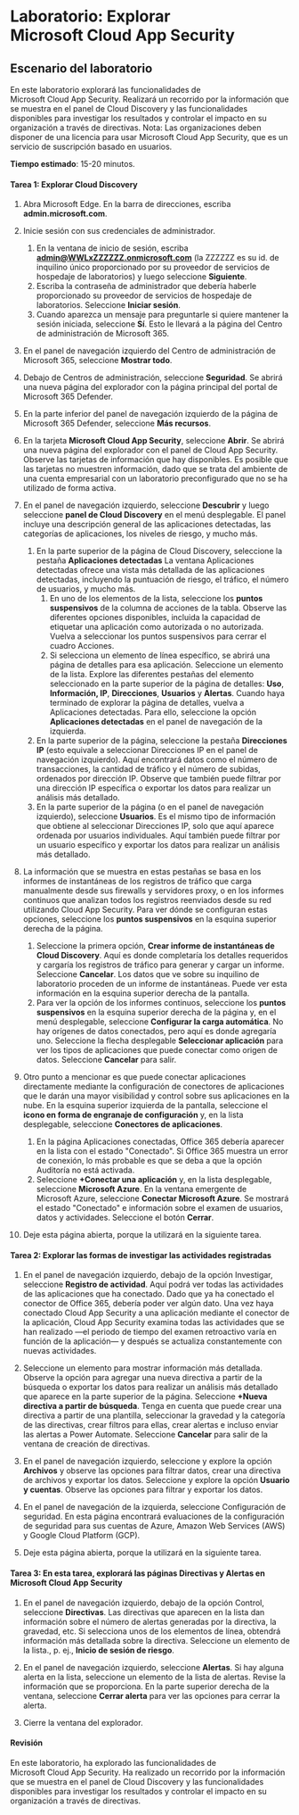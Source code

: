 ﻿---
lab:
    title: 'Explorar Microsoft Cloud App Security'
    module: 'Módulo 3, lección 4: Describir las funcionalidades de las soluciones de seguridad de Microsoft. Describir la protección contra amenazas con Microsoft 365 Defender'
---


# Laboratorio: Explorar Microsoft Cloud App Security

## Escenario del laboratorio
En este laboratorio explorará las funcionalidades de Microsoft Cloud App Security.  Realizará un recorrido por la información que se muestra en el panel de Cloud Discovery y las funcionalidades disponibles para investigar los resultados y controlar el impacto en su organización a través de directivas.  Nota:  Las organizaciones deben disponer de una licencia para usar Microsoft Cloud App Security, que es un servicio de suscripción basado en usuarios. 

**Tiempo estimado**: 15-20 minutos.

#### Tarea 1: Explorar Cloud Discovery

1.	Abra Microsoft Edge. En la barra de direcciones, escriba **admin.microsoft.com**.

1. Inicie sesión con sus credenciales de administrador.
    1. En la ventana de inicio de sesión, escriba **admin@WWLxZZZZZZ.onmicrosoft.com** (la ZZZZZZ es su id. de inquilino único proporcionado por su proveedor de servicios de hospedaje de laboratorios) y luego seleccione **Siguiente**.
    1. Escriba la contraseña de administrador que debería haberle proporcionado su proveedor de servicios de hospedaje de laboratorios. Seleccione **Iniciar sesión**.
    1. Cuando aparezca un mensaje para preguntarle si quiere mantener la sesión iniciada, seleccione **Sí**. Esto le llevará a la página del Centro de administración de Microsoft 365.

1. En el panel de navegación izquierdo del Centro de administración de Microsoft 365, seleccione **Mostrar todo**.

1. Debajo de Centros de administración, seleccione **Seguridad**.  Se abrirá una nueva página del explorador con la página principal del portal de Microsoft 365 Defender.  

1. En la parte inferior del panel de navegación izquierdo de la página de Microsoft 365 Defender, seleccione **Más recursos**.

1. En la tarjeta **Microsoft Cloud App Security**, seleccione **Abrir**.  Se abrirá una nueva página del explorador con el panel de Cloud App Security.  Observe las tarjetas de información que hay disponibles.  Es posible que las tarjetas no muestren información, dado que se trata del ambiente de una cuenta empresarial con un laboratorio preconfigurado que no se ha utilizado de forma activa.  

1. En el panel de navegación izquierdo, seleccione **Descubrir** y luego seleccione **panel de Cloud Discovery** en el menú desplegable.  El panel incluye una descripción general de las aplicaciones detectadas, las categorías de aplicaciones, los niveles de riesgo, y mucho más.  
    1. En la parte superior de la página de Cloud Discovery, seleccione la pestaña **Aplicaciones detectadas**  La ventana Aplicaciones detectadas ofrece una vista más detallada de las aplicaciones detectadas, incluyendo la puntuación de riesgo, el tráfico, el número de usuarios, y mucho más.
        1. En uno de los elementos de la lista, seleccione los **puntos suspensivos** de la columna de acciones de la tabla.  Observe las diferentes opciones disponibles, incluida la capacidad de etiquetar una aplicación como autorizada o no autorizada.  Vuelva a seleccionar los puntos suspensivos para cerrar el cuadro Acciones.
        1. Si selecciona un elemento de línea específico, se abrirá una página de detalles para esa aplicación.  Seleccione un elemento de la lista.  Explore las diferentes pestañas del elemento seleccionado en la parte superior de la página de detalles:  **Uso**, **Información, IP**, **Direcciones**, **Usuarios** y **Alertas**. Cuando haya terminado de explorar la página de detalles, vuelva a Aplicaciones detectadas. Para ello, seleccione la opción **Aplicaciones detectadas** en el panel de navegación de la izquierda.
    1. En la parte superior de la página, seleccione la pestaña **Direcciones IP** (esto equivale a seleccionar Direcciones IP en el panel de navegación izquierdo).  Aquí encontrará datos como el número de transacciones, la cantidad de tráfico y el número de subidas, ordenados por dirección IP.  Observe que también puede filtrar por una dirección IP específica o exportar los datos para realizar un análisis más detallado.
    1. En la parte superior de la página (o en el panel de navegación izquierdo), seleccione **Usuarios**.  Es el mismo tipo de información que obtiene al seleccionar Direcciones IP, solo que aquí aparece ordenada por usuarios individuales.  Aquí también puede filtrar por un usuario específico y exportar los datos para realizar un análisis más detallado.

1. La información que se muestra en estas pestañas se basa en los informes de instantáneas de los registros de tráfico que carga manualmente desde sus firewalls y servidores proxy, o en los informes continuos que analizan todos los registros reenviados desde su red utilizando Cloud App Security.  Para ver dónde se configuran estas opciones, seleccione los **puntos suspensivos** en la esquina superior derecha de la página.
    1. Seleccione la primera opción, **Crear informe de instantáneas de Cloud Discovery**. Aquí es donde completaría los detalles requeridos y cargaría los registros de tráfico para generar y cargar un informe.  Seleccione **Cancelar**.  Los datos que ve sobre su inquilino de laboratorio proceden de un informe de instantáneas. Puede ver esta información en la esquina superior derecha de la pantalla.
    1. Para ver la opción de los informes continuos, seleccione los **puntos suspensivos** en la esquina superior derecha de la página y, en el menú desplegable, seleccione **Configurar la carga automática**.  No hay orígenes de datos conectados, pero aquí es donde agregaría uno. Seleccione la flecha desplegable **Seleccionar aplicación** para ver los tipos de aplicaciones que puede conectar como origen de datos.  Seleccione **Cancelar** para salir.

1. Otro punto a mencionar es que puede conectar aplicaciones directamente mediante la configuración de conectores de aplicaciones que le darán una mayor visibilidad y control sobre sus aplicaciones en la nube. En la esquina superior izquierda de la pantalla, seleccione el **icono en forma de engranaje de configuración** y, en la lista desplegable, seleccione **Conectores de aplicaciones**.  
    1. En la página Aplicaciones conectadas, Office 365 debería aparecer en la lista con el estado "Conectado".  Si Office 365 muestra un error de conexión, lo más probable es que se deba a que la opción Auditoría no está activada.
    1. Seleccione **+Conectar una aplicación** y, en la lista desplegable, seleccione **Microsoft Azure**.  En la ventana emergente de Microsoft Azure, seleccione **Conectar Microsoft Azure**.  Se mostrará el estado "Conectado" e información sobre el examen de usuarios, datos y actividades.  Seleccione el botón **Cerrar**.

1. Deje esta página abierta, porque la utilizará en la siguiente tarea.

#### Tarea 2: Explorar las formas de investigar las actividades registradas

1. En el panel de navegación izquierdo, debajo de la opción Investigar, seleccione **Registro de actividad**.  Aquí podrá ver todas las actividades de las aplicaciones que ha conectado.   Dado que ya ha conectado el conector de Office 365, debería poder ver algún dato. Una vez haya conectado Cloud App Security a una aplicación mediante el conector de la aplicación, Cloud App Security examina todas las actividades que se han realizado —el periodo de tiempo del examen retroactivo varía en función de la aplicación— y después se actualiza constantemente con nuevas actividades.  

1. Seleccione un elemento para mostrar información más detallada. Observe la opción para agregar una nueva directiva a partir de la búsqueda o exportar los datos para realizar un análisis más detallado que aparece en la parte superior de la página.  Seleccione **+Nueva directiva a partir de búsqueda**.  Tenga en cuenta que puede crear una directiva a partir de una plantilla, seleccionar la gravedad y la categoría de las directivas, crear filtros para ellas, crear alertas e incluso enviar las alertas a Power Automate.  Seleccione **Cancelar** para salir de la ventana de creación de directivas.

1. En el panel de navegación izquierdo, seleccione y explore la opción **Archivos** y observe las opciones para filtrar datos, crear una directiva de archivos y exportar los datos.  Seleccione y explore la opción **Usuario y cuentas**.  Observe las opciones para filtrar y exportar los datos.

1. En el panel de navegación de la izquierda, seleccione Configuración de seguridad. En esta página encontrará evaluaciones de la configuración de seguridad para sus cuentas de Azure, Amazon Web Services (AWS) y Google Cloud Platform (GCP).

1. Deje esta página abierta, porque la utilizará en la siguiente tarea.


#### Tarea 3: En esta tarea, explorará las páginas Directivas y Alertas en Microsoft Cloud App Security

1. En el panel de navegación izquierdo, debajo de la opción Control, seleccione **Directivas**.  Las directivas que aparecen en la lista dan información sobre el número de alertas generadas por la directiva, la gravedad, etc. Si selecciona unos de los elementos de línea, obtendrá información más detallada sobre la directiva. Seleccione un elemento de la lista., p. ej., **Inicio de sesión de riesgo**.  

1. En el panel de navegación izquierdo, seleccione **Alertas**.  Si hay alguna alerta en la lista, seleccione un elemento de la lista de alertas. Revise la información que se proporciona.  En la parte superior derecha de la ventana, seleccione **Cerrar alerta** para ver las opciones para cerrar la alerta.  

1. Cierre la ventana del explorador.

#### Revisión
En este laboratorio, ha explorado las funcionalidades de Microsoft Cloud App Security.  Ha realizado un recorrido por la información que se muestra en el panel de Cloud Discovery y las funcionalidades disponibles para investigar los resultados y controlar el impacto en su organización a través de directivas.